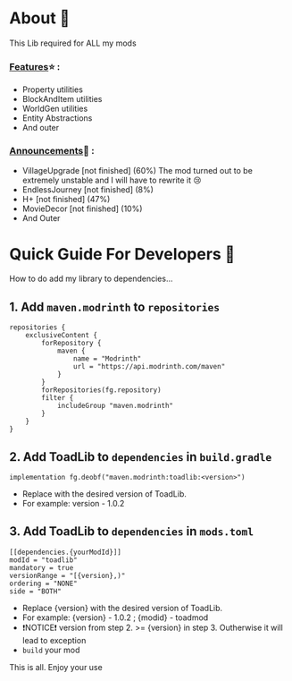 # About 🐸

This Lib required for ALL my mods

### <u>Features</u>⭐ : 

* Property utilities
* BlockAndItem utilities
* WorldGen utilities
* Entity Abstractions 
* And outer

### <u>Announcements</u>📢 :

* VillageUpgrade [not finished] (60%) The mod turned out to be extremely unstable and I will have to rewrite it 😢 
* EndlessJourney [not finished] (8%)
* H+ [not finished] (47%)
* MovieDecor [not finished] (10%)
* And Outer


# Quick Guide For Developers 📖

How to do add my library to dependencies...

## 1. Add `maven.modrinth` to `repositories`
```
repositories {
    exclusiveContent {
        forRepository {
            maven {
                name = "Modrinth"
                url = "https://api.modrinth.com/maven"
            }
        }
        forRepositories(fg.repository) 
        filter {
            includeGroup "maven.modrinth"
        }
    }
}
```

## 2. Add ToadLib<version> to `dependencies` in `build.gradle`
```
implementation fg.deobf("maven.modrinth:toadlib:<version>")
```

* Replace <version> with the desired version of ToadLib.
* For example: version - 1.0.2 

## 3. Add ToadLib to `dependencies` in `mods.toml`
```
[[dependencies.{yourModId}]]
modId = "toadlib"
mandatory = true
versionRange = "[{version},)"
ordering = "NONE"
side = "BOTH"
```

* Replace {version} with the desired version of ToadLib.
* For example: {version} - 1.0.2 ; {modid} - toadmod
* ❗NOTICE❗ version from step 2. >= {version} in step 3. Outherwise it will lead to exception
* `build` your mod


This is all. Enjoy your use



